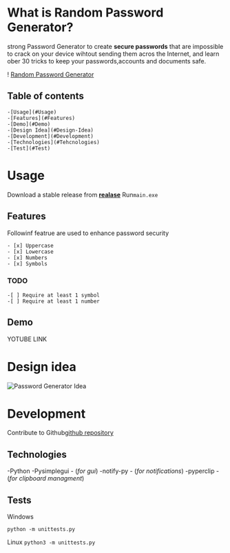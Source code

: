 # What is Random Password Generator?

strong Password Generator to create **secure passwords** that are impossible to crack on your device wihtout sending them acros the Internet, and learn ober 30 tricks to keep your passwords,accounts and documents safe.

! [Random Password Generator](https://myitside.com/password-generatir/img/password-generator-banner.png)

## Table of contents
    -[Usage](#Usage)
    -[Features](#Features)
    -[Demo](#Demo)
    -[Design Idea](#Design-Idea)
    -[Development](#Development)
    -[Technologies](#Tehcnologies)
    -[Test](#Test)

# Usage

Download a stable release from 
[**realase**](https://girhub.com/janajolovic/random-password-generator/relases/downlad/v1.0/main.exe)
Run`main.exe`

## Features 

Followinf featrue are used to enhance password security

    - [x] Uppercase
    - [x] Lowercase
    - [x] Numbers
    - [x] Symbols

### TODO
    -[ ] Require at least 1 symbol
    -[ ] Require at least 1 number


## Demo 
YOTUBE LINK

# Design idea

![Password Generator Idea](https://addons.cdn.mozzila.net/user-media/previews/full/228/2288679.png?modified=1574700394)

# Development

Contribute to Github[github repository](https://www.github.com/janajolovic)

## Technologies
-Python
-Pysimplegui - (*for gui*)
-notify-py - (*for notifications*)
-pyperclip - (*for clipboard managment*)


## Tests
Windows

`python -m unittests.py`

Linux
`python3 -m unittests.py `